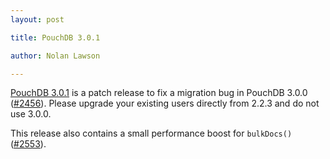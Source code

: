 ```yaml
---
layout: post

title: PouchDB 3.0.1

author: Nolan Lawson

---
```


[PouchDB 3.0.1](https://github.com/pouchdb/pouchdb/releases/tag/3.0.1) is a patch release to fix a migration bug in PouchDB 3.0.0 ([#2456](https://github.com/pouchdb/pouchdb/issues/2456)). Please upgrade your existing users directly from 2.2.3 and do not use 3.0.0.

This release also contains a small performance boost for `bulkDocs()` ([#2553](https://github.com/pouchdb/pouchdb/issues/2553)).
